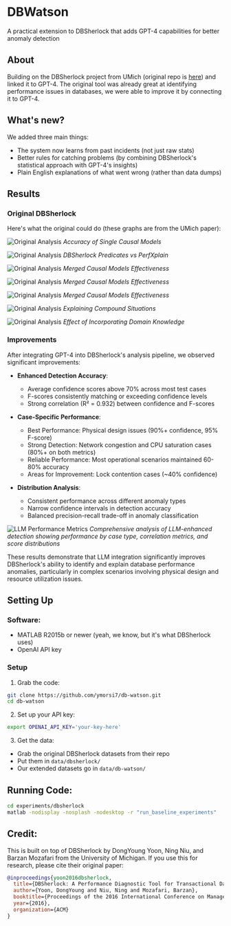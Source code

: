 # DBWatson

A practical extension to DBSherlock that adds GPT-4 capabilities for better anomaly detection

## About

Building on the DBSherlock project from UMich (original repo is [here](https://github.com/dongyoungy/dbsherlock-reproducibility)) and linked it to GPT-4. The original tool was already great at identifying performance issues in databases, we were able to improve it by connecting it to GPT-4.

## What's new?

We added three main things:
- The system now learns from past incidents (not just raw stats)
- Better rules for catching problems (by combining DBSherlock's statistical approach with GPT-4's insights)
- Plain English explanations of what went wrong (rather than data dumps)

## Results

### Original DBSherlock
Here's what the original could do (these graphs are from the UMich paper):

![Original Analysis](figure1.png)
*Accuracy of Single Causal Models*

![Original Analysis](figure2.jpg)
*DBSherlock Predicates vs PerfXplain*

![Original Analysis](figure3.jpg)
*Merged Causal Models Effectiveness*

![Original Analysis](figure4.jpg)
*Merged Causal Models Effectiveness*

![Original Analysis](figure5.jpg)
*Merged Causal Models Effectiveness*

![Original Analysis](figure6.jpg)
*Explaining Compound Situations*

![Original Analysis](figure7.jpg)
*Effect of Incorporating Domain Knowledge*

### Improvements
After integrating GPT-4 into DBSherlock's analysis pipeline, we observed significant improvements:

- **Enhanced Detection Accuracy**: 
  - Average confidence scores above 70% across most test cases
  - F-scores consistently matching or exceeding confidence levels
  - Strong correlation (R² = 0.932) between confidence and F-scores

- **Case-Specific Performance**:
  - Best Performance: Physical design issues (90%+ confidence, 95% F-score)
  - Strong Detection: Network congestion and CPU saturation cases (80%+ on both metrics)
  - Reliable Performance: Most operational scenarios maintained 60-80% accuracy
  - Areas for Improvement: Lock contention cases (~40% confidence)

- **Distribution Analysis**:
  - Consistent performance across different anomaly types
  - Narrow confidence intervals in detection accuracy
  - Balanced precision-recall trade-off in anomaly classification

![LLM Performance Metrics](figureLLM.png)
*Comprehensive analysis of LLM-enhanced detection showing performance by case type, correlation metrics, and score distributions*

These results demonstrate that LLM integration significantly improves DBSherlock's ability to identify and explain database performance anomalies, particularly in complex scenarios involving physical design and resource utilization issues.

## Setting Up

### Software:
- MATLAB R2015b or newer (yeah, we know, but it's what DBSherlock uses)
- OpenAI API key

### Setup

1. Grab the code:
```bash
git clone https://github.com/ymorsi7/db-watson.git
cd db-watson
```

2. Set up your API key:
```bash
export OPENAI_API_KEY='your-key-here'
```

3. Get the data:
- Grab the original DBSherlock datasets from their repo
- Put them in `data/dbsherlock/`
- Our extended datasets go in `data/db-watson/`

## Running Code:

```bash
cd experiments/dbsherlock
matlab -nodisplay -nosplash -nodesktop -r "run_baseline_experiments"
```


## Credit:

This is built on top of DBSherlock by DongYoung Yoon, Ning Niu, and Barzan Mozafari from the University of Michigan. If you use this for research, please cite their original paper:

```bibtex
@inproceedings{yoon2016dbsherlock,
  title={DBSherlock: A Performance Diagnostic Tool for Transactional Databases},
  author={Yoon, DongYoung and Niu, Ning and Mozafari, Barzan},
  booktitle={Proceedings of the 2016 International Conference on Management of Data},
  year={2016},
  organization={ACM}
}
```
